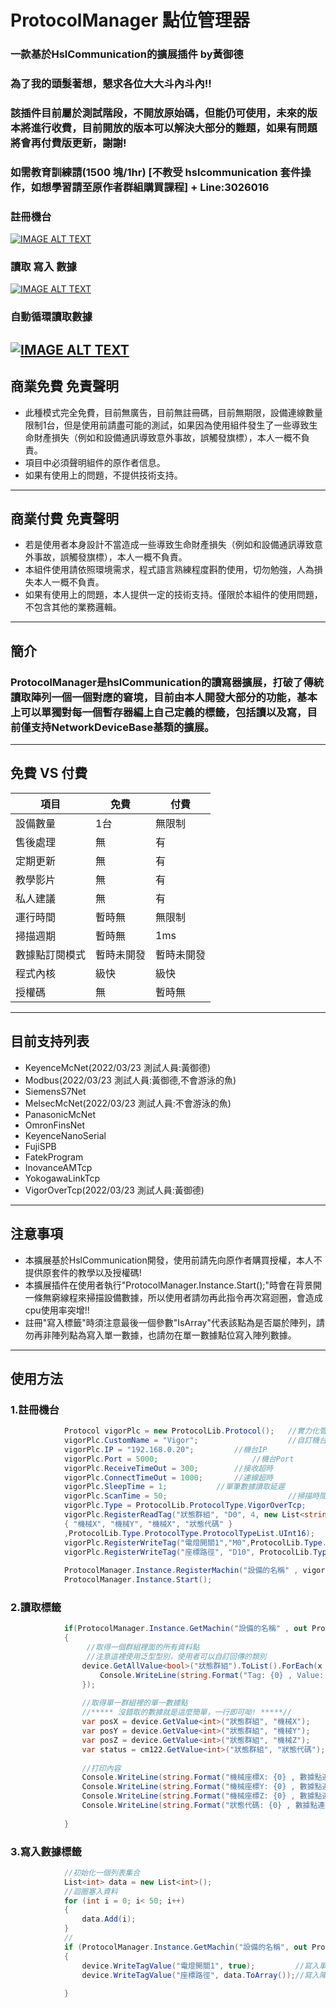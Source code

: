 # ProtocolManager 點位管理器

### 一款基於HslCommunication的擴展插件 by黃御德

### 為了我的頭髮著想，懇求各位大大斗內斗內!!
### 該插件目前屬於測試階段，不開放原始碼，但能仍可使用，未來的版本將進行收費，目前開放的版本可以解決大部分的難題，如果有問題將會再付費版更新，謝謝!
### 如需教育訓練請(1500 塊/1hr) [不教受 hslcommunication 套件操作，如想學習請至原作者群組購買課程] + Line:3026016

### 註冊機台
[![IMAGE ALT TEXT](http://img.youtube.com/vi/raLfhP-Ox2A/0.jpg)](https://youtu.be/raLfhP-Ox2A "註冊機台")
### 讀取 寫入 數據
[![IMAGE ALT TEXT](http://img.youtube.com/vi/S6IUPbTr2VY/0.jpg)](https://youtu.be/S6IUPbTr2VY "讀取 寫入 數據")
### 自動循環讀取數據
[![IMAGE ALT TEXT](http://img.youtube.com/vi/eX5RCPrtIug/0.jpg)](https://youtu.be/eX5RCPrtIug "自動循環讀取數據")
---

## 商業免費 免責聲明
- 此種模式完全免費，目前無廣告，目前無註冊碼，目前無期限，設備連線數量限制1台，但是使用前請盡可能的測試，如果因為使用組件發生了一些導致生命財產損失（例如和設備通訊導致意外事故，誤觸發旗標），本人一概不負責。
- 項目中必須聲明組件的原作者信息。
- 如果有使用上的問題，不提供技術支持。

---
## 商業付費 免責聲明
- 若是使用者本身設計不當造成一些導致生命財產損失（例如和設備通訊導致意外事故，誤觸發旗標），本人一概不負責。
- 本組件使用請依照環境需求，程式語言熟練程度斟酌使用，切勿勉強，人為損失本人一概不負責。
- 如果有使用上的問題，本人提供一定的技術支持。僅限於本組件的使用問題，不包含其他的業務邏輯。
---

## 簡介
### ProtocolManager是hslCommunication的讀寫器擴展，打破了傳統讀取陣列一個一個對應的窘境，目前由本人開發大部分的功能，基本上可以單獨對每一個暫存器編上自己定義的標籤，包括讀以及寫，目前僅支持NetworkDeviceBase基類的擴展。

---

## 免費 VS 付費
|項目 | 免費 | 付費 | 
| --------| -------- | -------- | 
| 設備數量    | 1台     | 無限制     | 
| 售後處理    | 無     | 有     | 
| 定期更新    | 無     | 有     | 
| 教學影片    | 無     | 有     | 
| 私人建議    | 無     | 有     | 
| 運行時間    | 暫時無     | 無限制     | 
| 掃描週期    | 暫時無     | 1ms     | 
| 數據點訂閱模式    | 暫時未開發     | 暫時未開發     | 
| 程式內核    | 級快     | 級快     | 
| 授權碼    | 無     | 暫時無     | 

---
## 目前支持列表
- KeyenceMcNet(2022/03/23 測試人員:黃御德)
- Modbus(2022/03/23 測試人員:黃御德,不會游泳的魚)
- SiemensS7Net
- MelsecMcNet(2022/03/23 測試人員:不會游泳的魚)
- PanasonicMcNet
- OmronFinsNet
- KeyenceNanoSerial
- FujiSPB
- FatekProgram
- InovanceAMTcp
- YokogawaLinkTcp
- VigorOverTcp(2022/03/23 測試人員:黃御德)

---
## 注意事項
- 本擴展基於HslCommunication開發，使用前請先向原作者購買授權，本人不提供原套件的教學以及授權碼!
- 本擴展插件在使用者執行"ProtocolManager.Instance.Start();"時會在背景開一條無窮線程來掃描設備數據，所以使用者請勿再此指令再次寫迴圈，會造成cpu使用率突增!!
- 註冊"寫入標籤"時須注意最後一個參數"IsArray"代表該點為是否屬於陣列，請勿再非陣列點為寫入單一數據，也請勿在單一數據點位寫入陣列數據。
---
## 使用方法

### 1.註冊機台

``` c#
            Protocol vigorPlc = new ProtocolLib.Protocol();   //實力化管理器
            vigorPlc.CustomName = "Vigor";                    //自訂機台名稱
            vigorPlc.IP = "192.168.0.20";		  //機台IP
            vigorPlc.Port = 5000;		              //機台Port
            vigorPlc.ReceiveTimeOut = 300;		  //接收超時
            vigorPlc.ConnectTimeOut = 1000;		  //連線超時
            vigorPlc.SleepTime = 1;			  //單筆數據讀取延遲
            vigorPlc.ScanTime = 50;                           //掃描時間
            vigorPlc.Type = ProtocolLib.ProtocolType.VigorOverTcp;      //定義通訊協定
            vigorPlc.RegisterReadTag("狀態群組", "D0", 4, new List<string>() 
            { "機械X", "機械Y", "機械X", "狀態代碼" }
            ,ProtocolLib.Type.ProtocolType.ProtocolTypeList.UInt16);    //定義讀取標籤
            vigorPlc.RegisterWriteTag("電燈開關1","M0",ProtocolLib.Type.ProtocolType.ProtocolTypeList.Bool , false);        //定義寫入標籤非陣列
            vigorPlc.RegisterWriteTag("座標路徑", "D10", ProtocolLib.Type.ProtocolType.ProtocolTypeList.Int32 , true);      //定義寫入標籤陣列
                                    
            ProtocolManager.Instance.RegisterMachin("設備的名稱" , vigorPlc);            //註冊機台到駐列
            ProtocolManager.Instance.Start();                                       //啟動掃描
```

### 2.讀取標籤
```c#
            if(ProtocolManager.Instance.GetMachin("設備的名稱" , out Protocol device))
            {
                 //取得一個群組裡面的所有資料點
                 //注意這裡使用泛型型別，使用者可以自訂回傳的類別
                device.GetAllValue<bool>("狀態群組").ToList().ForEach(x => {
                    Console.WriteLine(string.Format("Tag: {0} , Value: {1} , IsSuccess: {2}", x.Key, x.Value.Value, x.Value.IsSuccess));
                });
                
                //取得單一群組裡的單一數據點
                //***** 沒錯取的數據就是這麼簡單，一行即可呦! *****//
                var posX = device.GetValue<int>("狀態群組", "機械X");
                var posY = device.GetValue<int>("狀態群組", "機械Y");
                var posZ = device.GetValue<int>("狀態群組", "機械Z");
                var status = cm122.GetValue<int>("狀態群組", "狀態代碼");
                
                //打印內容
                Console.WriteLine(string.Format("機械座標X: {0} , 數據點連線狀態: {1}" , posX.Value , posX.IsSuccess));
                Console.WriteLine(string.Format("機械座標Y: {0} , 數據點連線狀態: {1}" , posY.Value , posX.IsSuccess));
                Console.WriteLine(string.Format("機械座標Z: {0} , 數據點連線狀態: {1}" , posZ.Value , posX.IsSuccess));
                Console.WriteLine(string.Format("狀態代碼: {0} , 數據點連線狀態: {1}" , status.Value , status.IsSuccess));
                
            }
```

### 3.寫入數據標籤


```c#
            //初始化一個列表集合
            List<int> data = new List<int>();
            //迴圈塞入資料
            for (int i = 0; i< 50; i++)
            {
                data.Add(i);
            }
            //
            if (ProtocolManager.Instance.GetMachin("設備的名稱", out Protocol device))
            {
                device.WriteTagValue("電燈開關1", true);         //寫入單一個數據
                device.WriteTagValue("座標路徑", data.ToArray());//寫入陣列數據
                
            }
```



